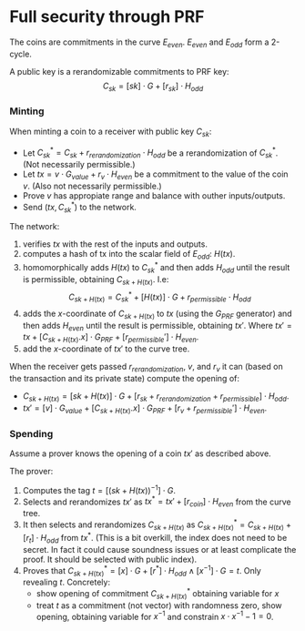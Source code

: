# Full security through PRF
The coins are commitments in the curve $E_{even}$. $E_{even}$ and $E_{odd}$ form a 2-cycle.

A public key is a rerandomizable commitments to PRF key: $$C_{sk} = [sk] \cdot G + [r_{sk}] \cdot H_{odd} $$
<!-- Todo (Could $r_{sk}$ just be zero?) -->

### Minting
When minting a coin to a receiver with public key $C_{sk}$:
- Let $C^*_{sk} = C_{sk}+r_{rerandomization}\cdot H_{odd}$ be a rerandomization of $C^*_{sk}$. 
(Not necessarily permissible.)
- Let $tx = v \cdot G_{value} + r_v \cdot H_{even}$ be a commitment to the value of the coin $v$. 
(Also not necessarily permissible.)
- Prove $v$ has appropiate range and balance with outher inputs/outputs.
- Send $(tx, C^*_{sk})$ to the network.

The network:
1. verifies $tx$ with the rest of the inputs and outputs. 
2. computes a hash of tx into the scalar field of $E_{odd}$: $H(tx)$.
3. homomorphically adds $H(tx)$ to $C^*_{sk}$ and then adds $H_{odd}$ until the result is permissible, obtaining $C_{sk+H(tx)}$. I.e:
$$C_{sk+H(tx)}=C^*_{sk}+[H(tx)]\cdot G + r_{permissible} \cdot H_{odd}$$
4. adds the $x$-coordinate of $C_{sk+H(tx)}$ to $tx$ (using the $G_{PRF}$ generator) and then adds $H_{even}$ until the result is permissible, obtaining $tx'$. Where $tx' = tx + [C_{sk+H(tx)}.x] \cdot G_{PRF} + [r_{permissible}'] \cdot H_{even}$.
5. add the $x$-coordinate of $tx'$ to the curve tree.

When the receiver gets passed $r_{rerandomization}$, $v$, and $r_v$ it can (based on the transaction and its private state) compute the opening of:
- $C_{sk+H(tx)} = [sk + H(tx)] \cdot G + [r_{sk} + r_{rerandomization} + r_{permissible}]\cdot H_{odd}$.
- $tx' = [v] \cdot G_{value} + [C_{sk+H(tx)}.x] \cdot G_{PRF} + [r_v + r_{permissible}'] \cdot H_{even}$.

### Spending
Assume a prover knows the opening of a coin $tx'$ as described above.

The prover:
1. Computes the tag $t = [(sk + H(tx))^{-1}] \cdot G$.
2. Selects and rerandomizes $tx'$ as $tx^* = tx' + [r_{coin}] \cdot H_{even}$ from the curve tree.
3. It then selects and rerandomizes $C_{sk+H(tx)}$ as $C^*_{sk+H(tx)} = C_{sk+H(tx)} + [r_{t}] \cdot H_{odd}$  from $tx^*$.
(This is a bit overkill, the index does not need to be secret. In fact it could cause soundness issues or at least complicate the proof. It should be selected with public index).
3. Proves that $C^*_{sk+H(tx)} = [x] \cdot G + [r^*] \cdot H_{odd} \land [x^{-1}] \cdot G = t$. Only revealing $t$.
Concretely:
    - show opening of commitment $C^*_{sk+H(tx)}$ obtaining variable for $x$
    - treat $t$ as a commitment (not vector) with randomness zero, show opening, obtaining variable for $x^{-1}$ and constrain $x\cdot x^{-1}-1 = 0$.


